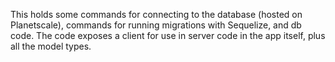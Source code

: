 This holds some commands for connecting to the database (hosted on Planetscale), commands for running migrations with Sequelize, and db code. The code exposes a client for use in server code in the app itself, plus all the model types.
